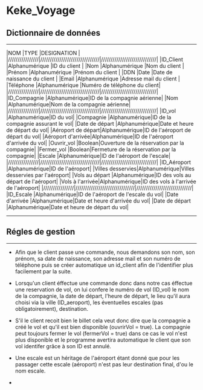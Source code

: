 # Keke_Voyage

## Dictionnaire de données

---

|NOM             |TYPE                           |DESIGNATION                  |
|////////////////|///////////////////////////////|/////////////////////////////|
|ID_Client       |Alphanumérique                 |ID du client                 |
|Nom             |Alphanumérique                 |Nom du client                |
|Prénom          |Alphanumérique                 |Prénom du client             |
|DDN             |Date                           |Date de naissance du client  |
|Email           |Alphanumérique                 |Adresse mail du client       |
|Téléphone       |Alphanumérique                 |Numéro de téléphone du client|
|////////////////|///////////////////////////////|/////////////////////////////|
|ID_Compagnie    |Alphanumérique|ID de la compagnie aérienne|
|Nom             |Alphanumérique|Nom de la compagnie aérienne|
|////////////////|///////////////////////////////|/////////////////////////////|
|ID_vol          |Alphanumérique|ID du vol|
|Compagnie       |Alphanumérique|ID de la compagnie assurant le vol|
|Date de départ  |Alphanumérique|Date et heure de départ du vol|
|Aéroport de départ|Alphanumérique|ID de l'aéroport de départ du vol|
|Aéroport d'arrivée|Alphanumérique|ID de l'aéroport d'arrivée du vol|
|Ouvrir_vol      |Boolean|Ouverture de la réservation par la compagnie|
|Fermer_vol      |Boolean|Fermeture de la réservation par la compagnie|
|Escale          |Alphanumérique|ID de l'aéroport de l'escale|
|////////////////|///////////////////////////////|/////////////////////////////|
|ID_Aéroport     |Alphanumérique|ID de l'aéroport|
|Villes desservies|Alphanumérique|Villes desservies par l'aéroport|
|Vols au départ  |Alphanumérique|ID des vols au départ de l'aéroport|
|Vols à l'arrivée|Alphanumérique|ID des vols à l'arrivée de l'aéroport|
|////////////////|///////////////////////////////|/////////////////////////////|
|ID_Escale       |Alphanumérique|ID de l'aéroport de l'escale du vol|
|Date d'arrivée  |Alphanumérique|Date et heure d'arrivée du vol|
|Date de départ  |Alphanumérique|Date et heure de départ du vol|

---

## Régles de gestion

---

* Afin que le client passe une commande, nous demandons son nom, son prénom, sa date de naissance, son adresse mail et son numéro de téléphone puis se créer automatique un id_client afin de l'identifier plus facilement par la suite.

* Lorsqu'un client éffectue une commande donc dans notre cas éffectue une reservation de vol, on lui confere le numéro de vol (ID_vol) le nom de la compagnie, la date de départ, l'heure de départ, le lieu qu'il aura choisi via la ville (ID_aeroport), les éventuelles escales (pas obligatoirement), destination. 

* S'il le client recoit bien le billet cela veut donc dire que la compagnie a créé le vol et qu'il est bien disponible (ouvrirVol = true). La compagnie peut toujours fermer le vol (fermerVol = true) dans ce cas le vol n'est plus disponible et le programme avertira automatique le client que son vol identifer grâce à son ID est annulé. 

*  Une escale est un héritage de l'aéroport étant donné que pour les passager cette escale (aéroport) n'est pas leur destination final, d'ou le nom escale.

*  
